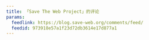 ```yaml
---
title: 「Save The Web Project」的评论
params:
  feedlink: https://blog.save-web.org/comments/feed/
  feedid: 973918e57a1f23d72db3614e17d877a1
---
```

